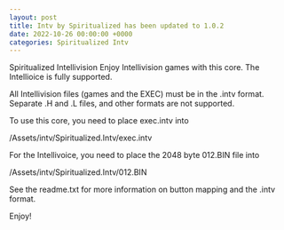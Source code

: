```yaml
---
layout: post
title: Intv by Spiritualized has been updated to 1.0.2
date: 2022-10-26 00:00:00 +0000
categories: Spiritualized Intv
---
```

Spiritualized Intellivision
Enjoy Intellivision games with this core.  The Intellioice is fully supported.

All Intellivision files (games and the EXEC) must be in the .intv format. 
Separate .H and .L files, and other formats are not supported.

To use this core, you need to place exec.intv into 

/Assets/intv/Spiritualized.Intv/exec.intv

For the Intellivoice, you need to place the 2048 byte 012.BIN file into

/Assets/intv/Spiritualized.Intv/012.BIN

See the readme.txt for more information on button mapping and the .intv format.

Enjoy!

